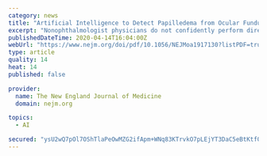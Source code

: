```yaml
---
category: news
title: "Artificial Intelligence to Detect Papilledema from Ocular Fundus Photographs"
excerpt: "Nonophthalmologist physicians do not confidently perform direct ophthalmoscopy. The use of artificial intelligence to detect papilledema and other optic-disk abnormalities from fundus photographs has not been well studied. We trained, validated, and externally tested a deep-learning system to classify optic disks as being normal or having ..."
publishedDateTime: 2020-04-14T16:04:00Z
webUrl: "https://www.nejm.org/doi/pdf/10.1056/NEJMoa1917130?listPDF=true"
type: article
quality: 14
heat: 14
published: false

provider:
  name: The New England Journal of Medicine
  domain: nejm.org

topics:
  - AI

secured: "ysU2wQ7pOl7OShTlaPeOwMZG2ifApm+WNq83KTrvkO7pLEjYT3DaC5eBtKtf0PDR0nfUexljB0bS9qa8oj4eCBZw9q0Iu8yCK+XH63bVuLJJILgXOrJAcXn79iBpJrprFv3cKbmi00Xcl3dsFWayspeaUEvpevnfVUlkMYLYXK3QUUMzh1gv152T93ljeAfDFkTrg5o6mvUKfOF4yVBD3bQ6g8udB8xXhVDSzchbAwdatVULYTRJRI7MZs2rbic4QofMVeAwCffS++FJ0AbXUkq/hQehl9dYNzCpRpJJJVnah0l+EfHpqlRIUxZCDHLiUUL7b6BOjHKrgOXwNhNrFtIN2t3bsI2+rQCmnrQr0aK2Jy59glQ2NjLofeNkgqaLICr/oZfuYZPvsYZmqPVYGLN82MEF1jeKCOfPu9grIqkE0noMTSO8RtzHeJv+rHK4WUEg0bsV1n71fzj9FWIV/bi9kU/68S6Mlsx2BjnEPdA=;BABae9VyEEETnuyJUmEB2w=="
---
```


